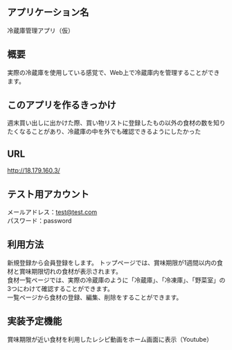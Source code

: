 ## アプリケーション名  
冷蔵庫管理アプリ（仮）

## 概要  
実際の冷蔵庫を使用している感覚で、Web上で冷蔵庫内を管理することができます。

## このアプリを作るきっかけ
週末買い出しに出かけた際、買い物リストに登録したもの以外の食材の数を知りたくなることがあり、冷蔵庫の中を外でも確認できるようにしたかった

## URL  
http://18.179.160.3/  

## テスト用アカウント  
メールアドレス：test@test.com  
パスワード：password  

## 利用方法  
新規登録から会員登録をします。 
トップページでは、賞味期限が1週間以内の食材と賞味期限切れの食材が表示されます。  
食材一覧ページでは、実際の冷蔵庫のように「冷蔵庫」、「冷凍庫」、「野菜室」の3つにわけて確認することができます。  
一覧ページから食材の登録、編集、削除をすることができます。  

## 実装予定機能  
賞味期限が近い食材を利用したレシピ動画をホーム画面に表示（Youtube）  
